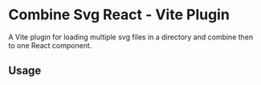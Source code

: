 # Combine Svg React - Vite Plugin

A Vite plugin for loading multiple svg files in a directory and combine then to one React component.

## Usage
